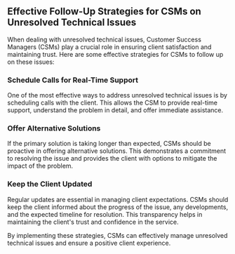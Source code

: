 ## Effective Follow-Up Strategies for CSMs on Unresolved Technical Issues

When dealing with unresolved technical issues, Customer Success Managers (CSMs) play a crucial role in ensuring client satisfaction and maintaining trust. Here are some effective strategies for CSMs to follow up on these issues:

### Schedule Calls for Real-Time Support

One of the most effective ways to address unresolved technical issues is by scheduling calls with the client. This allows the CSM to provide real-time support, understand the problem in detail, and offer immediate assistance.

### Offer Alternative Solutions

If the primary solution is taking longer than expected, CSMs should be proactive in offering alternative solutions. This demonstrates a commitment to resolving the issue and provides the client with options to mitigate the impact of the problem.

### Keep the Client Updated

Regular updates are essential in managing client expectations. CSMs should keep the client informed about the progress of the issue, any developments, and the expected timeline for resolution. This transparency helps in maintaining the client's trust and confidence in the service.

By implementing these strategies, CSMs can effectively manage unresolved technical issues and ensure a positive client experience.